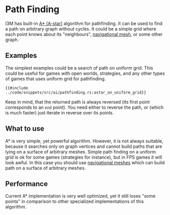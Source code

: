 # Path Finding

I3M has built-in [A* (A-star)](https://en.wikipedia.org/wiki/A*_search_algorithm) algorithm for pathfinding. It can be
used to find a path on arbitrary graph without cycles. It could be a simple grid where each point knows about its 
"neighbours", [navigational mesh](./navmesh.md), or some other graph.

## Examples

The simplest examples could be a search of path on uniform grid. This could be useful for games with open worlds, 
strategies, and any other types of games that uses uniform grid for pathfinding.

```rust,no_run
{{#include ../code/snippets/src/ai/pathfinding.rs:astar_on_uniform_grid}}
```

Keep in mind, that the returned path is always reversed (its first point corresponds to an `end` point). You need either
to reverse the path, or (which is much faster) just iterate in reverse over its points. 

## What to use

A* is very simple, yet powerful algorithm. However, it is not always suitable, because it searches only on graph vertices
and cannot build paths that are lying on a surface of arbitrary meshes. Simple path finding on a uniform grid is ok
for some games (strategies for instance), but in FPS games it will look awful. In this case you should use 
[navigational meshes](./navmesh.md) which can build path on a surface of arbitrary meshes.

## Performance

Current A* implementation is very well optimized, yet it still loses "some points" in comparison to other specialized 
implementations of this algorithm.